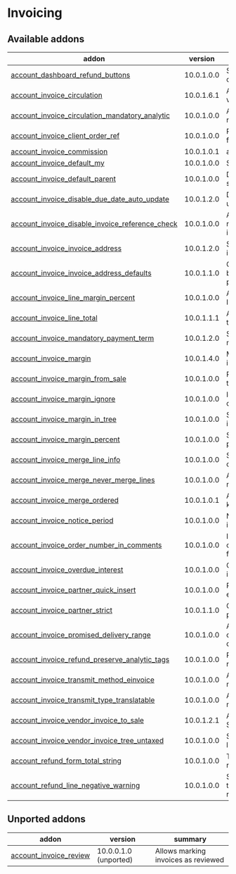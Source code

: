 Invoicing
=========

[//]: # (addons)

Available addons
----------------
addon | version | summary
--- | --- | ---
[account_dashboard_refund_buttons](account_dashboard_refund_buttons/) | 10.0.1.0.0 | Shortcut buttons for refund creation
[account_invoice_circulation](account_invoice_circulation/) | 10.0.1.6.1 | Adds invoice circulation for vendor invoices
[account_invoice_circulation_mandatory_analytic](account_invoice_circulation_mandatory_analytic/) | 10.0.1.0.0 | Analytic account info is required on invoice lines
[account_invoice_client_order_ref](account_invoice_client_order_ref/) | 10.0.1.0.0 | Pass SO core reference field's contents to invoice
[account_invoice_commission](account_invoice_commission/) | 10.0.1.0.1 | account_invoice_commission
[account_invoice_default_my](account_invoice_default_my/) | 10.0.1.0.0 | Show invoices by default
[account_invoice_default_parent](account_invoice_default_parent/) | 10.0.1.0.0 | Default parent for new shipping addresses
[account_invoice_disable_due_date_auto_update](account_invoice_disable_due_date_auto_update/) | 10.0.1.2.0 | Disable due date auto update on vendor invoices
[account_invoice_disable_invoice_reference_check](account_invoice_disable_invoice_reference_check/) | 10.0.1.0.0 | Allow using duplicate vendor references on vendor invoices
[account_invoice_invoice_address](account_invoice_invoice_address/) | 10.0.1.2.0 | Separates partner and invoice address fields
[account_invoice_invoice_address_defaults](account_invoice_invoice_address_defaults/) | 10.0.1.1.0 | Change invoice defaults to be fetched from invoicing partner
[account_invoice_line_margin_percent](account_invoice_line_margin_percent/) | 10.0.1.0.0 | Adds margins (percent) in Invoice lines
[account_invoice_line_total](account_invoice_line_total/) | 10.0.1.1.1 | Adds invoice line total (with taxes) to invoice lines
[account_invoice_mandatory_payment_term](account_invoice_mandatory_payment_term/) | 10.0.1.2.0 | Set invoice payment term as mandatory
[account_invoice_margin](account_invoice_margin/) | 10.0.1.4.0 | Margin functionality for invoices
[account_invoice_margin_from_sale](account_invoice_margin_from_sale/) | 10.0.1.0.0 | Pass margin data from sale to invoice
[account_invoice_margin_ignore](account_invoice_margin_ignore/) | 10.0.1.0.0 | Ignore products when calculating invoice margins
[account_invoice_margin_in_tree](account_invoice_margin_in_tree/) | 10.0.1.0.0 | Show the margin field in invoice list
[account_invoice_margin_percent](account_invoice_margin_percent/) | 10.0.1.0.0 | Shows the margin profit percentage in invoices
[account_invoice_merge_line_info](account_invoice_merge_line_info/) | 10.0.1.0.0 | Show order number and date on new invoice's lines
[account_invoice_merge_never_merge_lines](account_invoice_merge_never_merge_lines/) | 10.0.1.0.0 | Account Invoice Merge - never merge lines
[account_invoice_merge_ordered](account_invoice_merge_ordered/) | 10.0.1.0.1 | Account Invoice Merge - keep line order
[account_invoice_notice_period](account_invoice_notice_period/) | 10.0.1.0.0 | Notice period field for invoices and partners
[account_invoice_order_number_in_comments](account_invoice_order_number_in_comments/) | 10.0.1.0.0 | Invoicing a SO stores the order # in invoice's comment field
[account_invoice_overdue_interest](account_invoice_overdue_interest/) | 10.0.1.0.0 | Overdue interest % field for invoices and partners
[account_invoice_partner_quick_insert](account_invoice_partner_quick_insert/) | 10.0.1.0.0 | Partner address fields as editable on invoice
[account_invoice_partner_strict](account_invoice_partner_strict/) | 10.0.1.1.0 | Only allow correct type and parent for invoice addresses
[account_invoice_promised_delivery_range](account_invoice_promised_delivery_range/) | 10.0.1.0.0 | Adds new fields for storing date range of promised delivery
[account_invoice_refund_preserve_analytic_tags](account_invoice_refund_preserve_analytic_tags/) | 10.0.1.0.0 | Preserve analytic tags for refunds
[account_invoice_transmit_method_einvoice](account_invoice_transmit_method_einvoice/) | 10.0.1.0.0 | Add einvoice transmit method
[account_invoice_transmit_type_translatable](account_invoice_transmit_type_translatable/) | 10.0.1.0.0 | Add translations to transmit methods
[account_invoice_vendor_invoice_to_sale](account_invoice_vendor_invoice_to_sale/) | 10.0.1.2.1 | Adds a wizard for creating a SO from vendor invoice
[account_invoice_vendor_invoice_tree_untaxed](account_invoice_vendor_invoice_tree_untaxed/) | 10.0.1.0.0 | Show untaxed amount in the list of vendor invoices
[account_refund_form_total_string](account_refund_form_total_string/) | 10.0.1.0.0 | The string better indicates a refund
[account_refund_line_negative_warning](account_refund_line_negative_warning/) | 10.0.1.0.0 | Show a warning when trying to add negative lines to a refund


Unported addons
---------------
addon | version | summary
--- | --- | ---
[account_invoice_review](account_invoice_review/) | 10.0.0.1.0 (unported) | Allows marking invoices as reviewed

[//]: # (end addons)
